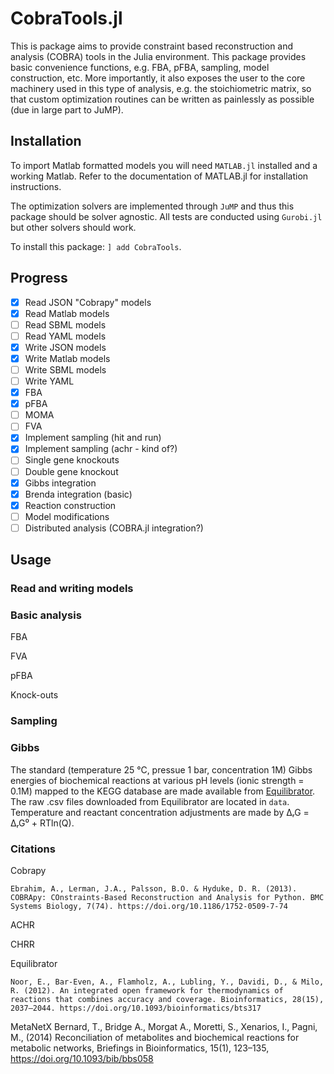 # CobraTools.jl

This is package aims to provide constraint based reconstruction and analysis (COBRA) tools in the Julia environment.
This package provides basic convenience functions, e.g. FBA, pFBA, sampling, model construction, etc.
More importantly, it also exposes the user to the core machinery used in this type of analysis, e.g. the stoichiometric matrix, so that custom optimization routines can be written as painlessly as possible (due in large part to JuMP). 

## Installation

To import Matlab formatted models you will need `MATLAB.jl` installed and a working Matlab. Refer to the documentation of MATLAB.jl for installation instructions.

The optimization solvers are implemented through `JuMP` and thus this package should be solver agnostic. All tests are conducted using `Gurobi.jl` but other solvers should work. 

To install this package: `] add CobraTools`.

## Progress

- [x] Read JSON "Cobrapy" models
- [x] Read Matlab models
- [ ] Read SBML models
- [ ] Read YAML models
- [x] Write JSON models
- [x] Write Matlab models
- [ ] Write SBML models
- [ ] Write YAML
- [x] FBA
- [X] pFBA
- [ ] MOMA
- [ ] FVA
- [x] Implement sampling (hit and run)
- [x] Implement sampling (achr - kind of?)
- [ ] Single gene knockouts
- [ ] Double gene knockout
- [x] Gibbs integration
- [x] Brenda integration (basic)
- [x] Reaction construction
- [ ] Model modifications
- [ ] Distributed analysis (COBRA.jl integration?)

## Usage

### Read and writing models

### Basic analysis
FBA

FVA

pFBA

Knock-outs

### Sampling

### Gibbs 
The standard (temperature 25 °C, pressue 1 bar, concentration 1M) Gibbs energies of biochemical reactions at various pH levels (ionic strength = 0.1M) mapped to the KEGG database are made available from [Equilibrator](http://equilibrator.weizmann.ac.il/download). The raw .csv files downloaded from Equilibrator are located in `data`. Temperature and reactant concentration adjustments are made by ΔᵣG = ΔᵣG⁰ + RTln(Q).   

### Citations
Cobrapy

    Ebrahim, A., Lerman, J.A., Palsson, B.O. & Hyduke, D. R. (2013). COBRApy: COnstraints-Based Reconstruction and Analysis for Python. BMC Systems Biology, 7(74). https://doi.org/10.1186/1752-0509-7-74

ACHR

CHRR

Equilibrator

    Noor, E., Bar-Even, A., Flamholz, A., Lubling, Y., Davidi, D., & Milo, R. (2012). An integrated open framework for thermodynamics of reactions that combines accuracy and coverage. Bioinformatics, 28(15), 2037–2044. https://doi.org/10.1093/bioinformatics/bts317

MetaNetX
    Bernard, T., Bridge A., Morgat A., Moretti, S., Xenarios, I., Pagni, M., (2014) Reconciliation of metabolites and biochemical reactions for metabolic networks, Briefings in Bioinformatics, 15(1), 123–135, https://doi.org/10.1093/bib/bbs058